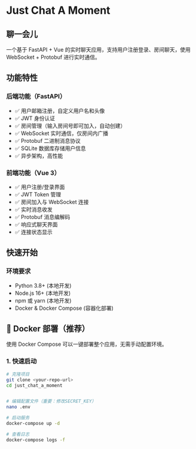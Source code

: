 # Just Chat A Moment
## 聊一会儿

一个基于 FastAPI + Vue 的实时聊天应用，支持用户注册登录、房间聊天，使用 WebSocket + Protobuf 进行实时通信。

## 功能特性

### 后端功能（FastAPI）
- ✅ 用户邮箱注册，自定义用户名和头像
- ✅ JWT 身份认证
- ✅ 房间管理（输入房间号即可加入，自动创建）
- ✅ WebSocket 实时通信，仅房间内广播
- ✅ Protobuf 二进制消息协议
- ✅ SQLite 数据库存储用户信息
- ✅ 异步架构，高性能

### 前端功能（Vue 3）
- ✅ 用户注册/登录界面
- ✅ JWT Token 管理
- ✅ 房间加入与 WebSocket 连接
- ✅ 实时消息收发
- ✅ Protobuf 消息编解码
- ✅ 响应式聊天界面
- ✅ 连接状态显示

## 快速开始

### 环境要求
- Python 3.8+ (本地开发)
- Node.js 16+ (本地开发)
- npm 或 yarn (本地开发)
- Docker & Docker Compose (容器化部署)

## 🐳 Docker 部署（推荐）

使用 Docker Compose 可以一键部署整个应用，无需手动配置环境。

### 1. 快速启动

```bash
# 克隆项目
git clone <your-repo-url>
cd just_chat_a_moment


# 编辑配置文件（重要：修改SECRET_KEY）
nano .env

# 启动服务
docker-compose up -d

# 查看日志
docker-compose logs -f
```

